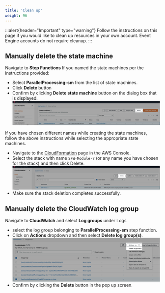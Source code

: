 ```yaml
---
title: 'Clean up'
weight: 96
---
```


:::alert{header="Important" type="warning"}
Follow the instructions on this page if you would like to clean up resources in your own account. Event Engine accounts do not require cleanup.
:::

## Manually delete the state machine

Navigate to **Step Functions**
If you named the state machines per the instructions provided:

- Select **ParallelProcessing-sm** from the list of state machines.
- Click **Delete** button
- Confirm by clicking **Delete state machine** button on the dialog box that is displayed.
  ![Statemachine delete](/static/img/module-7/manual-delete-sm.png)

If you have chosen different names while creating the state machines, follow the above instructions while selecting the appropriate state machines.

- Navigate to the [CloudFormation](https://console.aws.amazon.com/cloudformation/home) page in the AWS Console.
- Select the stack with name `SFW-Module-7` (or any name you have chosen for the stack) and then click Delete.
  ![CloudFormation delete](/static/img/setup/setup-cloudformation-delete.png)
- Make sure the stack deletion completes successfully.

## Manually delete the CloudWatch log group

Navigate to **CloudWatch** and select **Log groups** under Logs

- select the log group belonging to **ParallelProcessing-sm** step function.
- Click on **Actions** dropdown and then select **Delete log group(s)**.
  ![Cloudwatch loggroup delete](/static/img/module-7/cloudwatch-cleanup.png)
- Confirm by clicking the **Delete** button in the pop up screen.

